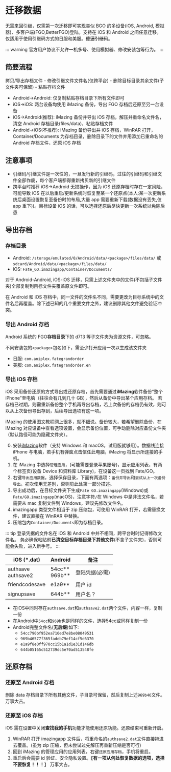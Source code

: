 # 迁移数据

无需来回引继，仅需第一次迁移即可实现类似 BGO 的多设备(iOS, Android, 模拟器)、多客户端(FGO,BetterFGO)登陆。支持在 iOS 和 Android 之间任意迁移。
仅适用于使用引继码方式的日服和美服。~~傻逼引继码~~。

::: warning
官方用户协议不允许一机多号、使用模拟器、修改安装包等行为。
:::

## 简要流程

拷贝/导出存档文件 - 修改引继文件文件名(仅跨平台) - 删除目标目录其余文件(子文件夹可保留) - 粘贴存档文件

- Android->Android: 仅复制粘贴存档目录下所有文件即可
- iOS->iOS: 两台设备均使用 iMazing 备份，导出 FGO 存档后还原至另一台设备
- iOS->Android(推荐): iMazing 备份并导出 iOS 存档，解压并重命名文件名，清空 Android 存档目录(files/data)，粘贴存档文件
- Android->iOS(不推荐): iMazing 备份导出并 iOS 存档，WinRAR 打开，Container/Documents 为存档目录，删除目录下的文件并用添加已重命名的 Android 存档文件，还原 iOS 存档

## 注意事项

- 引继码/引继文件是一次性的，一旦发行新的引继码，过往的引继码和引继文件全部作废，每个客户端都得重新拷贝新的引继文件
- 跨平台时推荐 iOS->Android 无损操作，因为 iOS 还原存档时存在一定风险，可能导致 iOS 在以后重启/更新系统时恢复至某一个还原点(本人:某一次更新系统后桌面设置恢复至备份时的布局,大量 app 需要重新下载(数据没有丢失,仅 app 重下))。目标设备 iOS 的话，可以选择还原后尽快更新一次系统以免除后患

## 导出存档

### 存档目录

- Android: `/storage/emulated/0/Android/data/<package>/files/data/` 或 `sdcard/Android/data/<package>/files/data/`
- iOS: `Fate_GO.imazingapp/Container/Documents/`

对于 Android-Android, iOS-iOS 迁移，只需上述文件夹中的文件(不包括子文件夹)全部复制到目标文件夹覆盖原文件即可。

在 Android 和 iOS 存档中，同一文件的文件名不同，需要更改为目标系统中的文件名后再覆盖。除下述已知的几个重要文件之外，建议删除其他文件避免验证冲突。

### 导出 Android 存档

Android 系统的 FGO**存档目录**下的 d713 等子文件夹为资源文件，可忽略。

不同安装包的`<package>`包名如下，需至少打开应用一次以生成该文件夹

- 日服: `com.aniplex.fategrandorder`
- 美服: `com.aniplex.fategrandorder.en`

### 导出 iOS 存档

iOS 采用备份还原的方式导出或还原存档，首先需要通过**iMazing**软件备份“整个 iPhone”至电脑（往往会有几到几十 GB），然后从备份中导出某个应用存档。
若存档已过期，则需重新备份整个手机再导出存档，若上次备份的存档仍有效，则可以从上次备份导出存到，后续导出选项有这一项。

iMazing 的使用图文教程网上很多，就不细说。备份较大，若希望删除备份，在 iMazing 对应设备中查看选项设置，会显示备份位置，可手动删除对应备份文件夹（默认路径可能为隐藏文件夹）。

0. 安装[iMazing](https://imazing.com/zh)软件（支持 Windows 和 macOS，试用版就够用）。数据线连接 iPhone 与电脑，若手机有弹窗点击信任此电脑，iMazing 将显示所连接的手机。
1. 在 iMazing 中选择`管理应用`，(可能需要登录苹果账号)，显示应用列表，有两个标签页(设备 Device 和资料库 Library)，在设备这一页找到 Fate/GO。
2. 右键`导出应用数据`，选择保存目录，下面有两选项：`备份并导出`和`尝试从上一次备份导出`。初次使用无差别，否则见此处第一部分描述。
3. 导出成功后，在目标文件夹下生成`Fate GO.imazingapp`(Windows)或`Fate/GO.imazingapp`(macOS)，注意字符`/`在 Windows 中是非法文件名，若需要从 mac 复制文件到 Windows，建议先修改文件名。
4. imazingapp 类型文件相当于 zip 压缩包，可使用 WinRAR 打开，若需替换文件，建议直接在 WinRAR 中替换。
5. 压缩包内`Container/Documents`即为存档目录。

::: tip
登录凭据的文件名在 iOS 和 Android 中并不相同，跨平台时时记得修改文件名。
务必确保粘贴前**已清空目标存档目录下其他文件**(不含子文件夹)，否则可能会失败，进入新手号。
:::

| iOS (\*.dat)          | Android              | 备注           |
| --------------------- | -------------------- | -------------- |
| authsave<br>authsave2 | 54cc\*\*<br>969b\*\* | 登陆凭据(必需) |
| friendcodesave        | e1a9\*\*             | 用户 id        |
| signupsave            | 644b\*\*             | 用户名？       |

- 在iOS中同时存在`authsave.dat`和`authsave2.dat`两个文件，内容一样，复制一份
- 在Android中`54cc`和`969b`也是同样的文件，选择54cc或同样复制一份
- Android完整文件名(**无后缀**)如下:
  - `54cc790bf952ea710ed7e8be08049531`
  - `969b46577f365fadeb79ef14cf5d6370`
  - `e1a9f8e0ff970cc15b1a1d1e31d146db`
  - `644b05165c512739dc5e70ad513548fe`

## 还原存档

### 还原至 Android 存档

删除 data 存档目录下所有其他文件，子目录可保留，然后复制上述`969b46`文件。万事大吉。

### 还原至 iOS 存档

iOS 需在设置中关闭**查找我的手机**功能才能使用还原功能。还原结束可重新开启。

1. WinRAR 打开 imazingapp 文件后，将重命名的`authsave2.dat`文件直接拖进去覆盖。(虽为 zip 压缩，但未尝试过先解压再重新压缩是否可行)
2. 回到 iMazing 的管理应用的应用列表，右键`还原应用存档`，手机将重启。
3. 重启后会需要 id 验证、安全隐私设置。【**有一项从何处恢复数据的选项，选择 不要恢复！！！**】 万事大吉。
